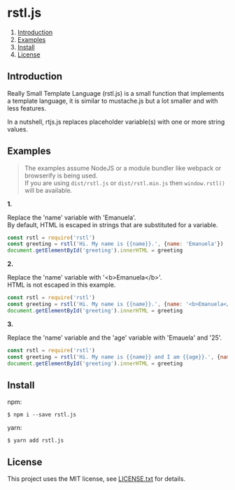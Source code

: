 # rstl.js

1. <a href='#introduction'>Introduction</a>
2. <a href='#examples'>Examples</a>
3. <a href='#install'>Install</a>
4. <a href='#license'>License </a>

## <a id='#introduction'>Introduction</a>

Really Small Template Language (rstl.js) is a small function that implements
a template language, it is similar to mustache.js but a lot smaller and with 
less features.

In a nutshell, rtjs.js replaces placeholder variable(s) with one or more string 
values.

## <a id='examples'>Examples</a> 

> The examples assume NodeJS or a module bundler like webpack or browserify is being used.  
> If you are using `dist/rstl.js` or `dist/rstl.min.js` then `window.rstl()` will be available.

__1.__

Replace the 'name' variable with 'Emanuela'.  
By default, HTML is escaped in strings that are substituted for a variable. 

```javascript
const rstl = require('rstl')
const greeting = rstl('Hi. My name is {{name}}.', {name: 'Emanuela'})
document.getElementById('greeting').innerHTML = greeting
```

__2.__

Replace the 'name' variable with '&lt;b&gt;Emanuela&lt;/b&gt;'.  
HTML is not escaped in this example.

```javascript
const rstl = require('rstl')
const greeting = rstl('Hi. My name is {{name}}.', {name: '<b>Emanuela</b>'}, {escapeHTML: false})
document.getElementById('greeting').innerHTML = greeting
```

__3.__

Replace the 'name' variable and the 'age' variable with 'Emauela' and '25'.

```javascript
const rstl = require('rstl')
const greeting = rstl('Hi. My name is {{name}} and I am {{age}}.', {name: 'Emanuela', age: 25})
document.getElementById('greeting').innerHTML = greeting
```

## <a id='install'>Install</a>

npm:

    $ npm i --save rstl.js

yarn:

    $ yarn add rstl.js

## <a id='license'>License</a> 

This project uses the MIT license, see [LICENSE.txt](./LICENSE.txt) for details.